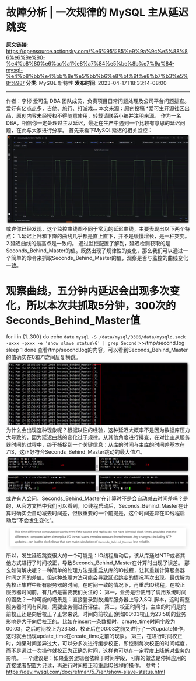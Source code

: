 # 故障分析 | 一次规律的 MySQL 主从延迟跳变

**原文链接**: https://opensource.actionsky.com/%e6%95%85%e9%9a%9c%e5%88%86%e6%9e%90-%e4%b8%80%e6%ac%a1%e8%a7%84%e5%be%8b%e7%9a%84-mysql-%e4%b8%bb%e4%bb%8e%e5%bb%b6%e8%bf%9f%e8%b7%b3%e5%8f%98/
**分类**: MySQL 新特性
**发布时间**: 2023-04-17T18:33:14-08:00

---

作者：李彬
爱可生 DBA 团队成员，负责项目日常问题处理及公司平台问题排查。爱好有亿点点多，吉他、旅行、打游戏&#8230;
本文来源：原创投稿
*爱可生开源社区出品，原创内容未经授权不得随意使用，转载请联系小编并注明来源。
作为一名DBA，相信你一定处理过主从延迟，最近在生产中遇到一个比较有意思的延迟问题，在此与大家进行分享。
首先来看下MySQL延迟的相关监控：
![](.img/91230b9d.png)
或许你已经发现，这个监控曲线图不同于常见的延迟曲线，主要表现出以下两个特点：
1.延迟上升和下降的曲线几乎都是直上直下，并不是缓慢增长，是一种突变。
2.延迟曲线的最高点是一致的。
通过监控配置了解到，延迟检测获取的是Seconds_Behind_Master的值。既然出现了规律性的变化，那么我们可以通过一个简单的命令来抓取Seconds_Behind_Master的值，观察是否与监控的曲线变化一致。
# 观察曲线，五分钟内延迟会出现多次变化，所以本次共抓取5分钟，300次的Seconds_Behind_Master值
for i in {1..300}
do
echo `date` `mysql -S /data/mysql/3306/data/mysqld.sock -uxxx -pxxx -e 'show slave status\G' | grep Second` >>/tmp/second.log
sleep 1
done
查看/tmp/second.log的内容，可以看到Seconds_Behind_Master的值确实在0和71之间反复横跳。
![](.img/bd6629e6.png)
为什么会出现这种现象呢？根据以往的经验，这种延迟大概率不是因为数据库压力大导致的，因为延迟曲线的变化过于规律。从其他角度进行排查，在对比主从服务器时间的过程中，终于捕捉到一个关键信息：从库的时间与主库的时间差基本在71S，这正好符合Seconds_Behind_Master跳动的最大值71。
![](.img/86a45a81.png)
![](.img/6cbb3f03.png)
或许有人会问，Seconds_Behind_Master在计算时不是会自动减去时间差吗？是的，从官方文档中我们可以看到，IO线程启动后，Seconds_Behind_Master在计算时确实会自动减去时间差，但很重要的一个前提是，这个时间差异在IO线程启动后&#8221;不会发生变化&#8221;。
![](.img/bc901a59.png)
所以，发生延迟跳变很大的一个可能是：IO线程启动后，该从库通过NTP或者其他方式进行了时间校正，导致Seconds_Behind_Master在计算时出现了误差。
那么如何解决呢？一种简单的处理方法是重启从库的IO线程，让其重新计算服务器时间之间的差值。但这种处理方法可能会导致延迟跳变的情况再次出现。最优解为先校正集群中所有服务器的时间，在时间一致的情况下，再重启IO线程。在校正服务器时间前，有几点是需要我们关注的：
第一，业务是否使用了调用系统时间的函数？一种可能的场景是：直接登录到数据库服务器上导入SQL脚本，这时调整服务器时间有风险，需要业务侧进行评估。
第二，校正时间时，主库的时间是向前校正还是向后校正？正常来说，时间向前校正(例如00:03校正为23:58)的业务影响是大于向后校正的。比如在insert一条数据时，create_time时间字段为00:03，之后时间校正为23:58，校正后在00:03之前又进行了一次update操作，这时就会出现update_time在create_time之前的现象。
第三，在进行时间校正时，如果时间差异过大，可以分多次进行缓步校正，即控制每次校正的时间幅度，而不是通过一次操作就校正为正确的时间，这样也可以在一定程度上降低对业务的影响。
一个建议是：如果业务逻辑强依赖于时间字段，可靠的做法是停掉应用的连接或者配置为只读，再进行时间校正和重启IO线程的操作。
参考：https://dev.mysql.com/doc/refman/5.7/en/show-slave-status.html